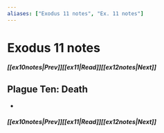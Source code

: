 ```yaml
---
aliases: ["Exodus 11 notes", "Ex. 11 notes"]
---
```

# Exodus 11 notes
##### <span class=arrow-left></span>[[ex10notes|Prev]]<span class=navigation-separator></span>[[ex11|Read]]<span class=navigation-separator></span>[[ex12notes|Next]]<span class=arrow-right></span>
## Plague Ten: Death
- 
##### <span class=arrow-left></span>[[ex10notes|Prev]]<span class=navigation-separator></span>[[ex11|Read]]<span class=navigation-separator></span>[[ex12notes|Next]]<span class=arrow-right></span>